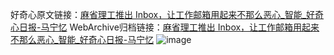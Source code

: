 好奇心原文链接：[麻省理工推出 Inbox，让工作邮箱用起来不那么恶心_智能_好奇心日报-马宁忆](https://www.qdaily.com/articles/1390.html)
WebArchive归档链接：[麻省理工推出 Inbox，让工作邮箱用起来不那么恶心_智能_好奇心日报-马宁忆](http://web.archive.org/web/20190623145859/https://www.qdaily.com/articles/1390.html)
![image](http://ww3.sinaimg.cn/large/007d5XDply1g3v4eeft63j30u02hbnls)